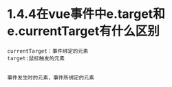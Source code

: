 # 1.4.4在vue事件中e.target和e.currentTarget有什么区别



```
currentTarget：事件绑定的元素
target:鼠标触发的元素


事件发生时的元素，事件所绑定的元素
```
